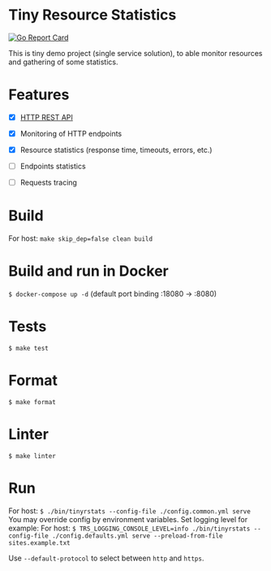 Tiny Resource Statistics
=========================
[![Go Report Card](https://goreportcard.com/badge/github.com/alekns/tinyrstats)](https://goreportcard.com/report/github.com/alekns/tinyrstats)

This is tiny demo project (single service solution), to able monitor resources and gathering of some statistics.


Features
=============

- [x] [HTTP REST API](https://github.com/alekns/tinyrstats/blob/master/http-api.apib)
- [x] Monitoring of HTTP endpoints
- [x] Resource statistics (response time, timeouts, errors, etc.)
- [ ] Endpoints statistics
- [ ] Requests tracing


Build
======

For host: `make skip_dep=false clean build`


Build and run in Docker
========================

`$ docker-compose up -d` (default port binding :18080 -> :8080)


Tests
=======

`$ make test`


Format
========

`$ make format`


Linter
========

`$ make linter`


Run
========

For host: `$ ./bin/tinyrstats --config-file ./config.common.yml serve`
You may override config by environment variables. Set logging level for example:
For host: `$ TRS_LOGGING_CONSOLE_LEVEL=info ./bin/tinyrstats --config-file ./config.defaults.yml serve --preload-from-file sites.example.txt`

Use `--default-protocol` to select between `http` and `https`.
